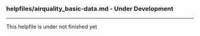 ### helpfiles/airquality_basic-data.md - Under Development

***

This helpfile is under not finished yet

